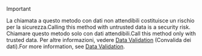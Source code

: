 > [!IMPORTANT]
> <span data-ttu-id="af1f9-101">La chiamata a questo metodo con dati non attendibili costituisce un rischio per la sicurezza.</span><span class="sxs-lookup"><span data-stu-id="af1f9-101">Calling this method with untrusted data is a security risk.</span></span> <span data-ttu-id="af1f9-102">Chiamare questo metodo solo con dati attendibili.</span><span class="sxs-lookup"><span data-stu-id="af1f9-102">Call this method only with trusted data.</span></span> <span data-ttu-id="af1f9-103">Per altre informazioni, vedere [Data Validation](https://www.owasp.org/index.php/Data_Validation) (Convalida dei dati).</span><span class="sxs-lookup"><span data-stu-id="af1f9-103">For more information, see [Data Validation](https://www.owasp.org/index.php/Data_Validation).</span></span>